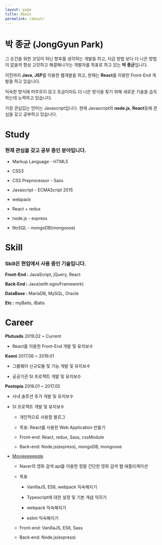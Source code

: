 ```yaml
---
layout: page
title: About
permalink: /about/
---
```


# 박 종균 (JongGyun Park)

그 순간을 위한 코딩이 아닌 향후를 생각하는 개발을 하고, 지금 방법 보다 더 나은 방법이 없을까 항상 고민하고 해결해나가는 개발자를 목표로 하고 있는 **박 종균**입니다.

이전까지 **Java**, **JSP**를 이용한 웹개발을 하고, 현재는 **React**를 이용한 Front-End 개발을 하고 있습니다.

익숙한 방식에 머무르지 않고 조금이라도 더 나은 방식을 찾기 위해 새로운 기술을 습득하는데 노력하고 있습니다.

가장 관심있는 언어는 Javascript입니다. 현재 Javascript의 **node.js**, **React**등에 관심을 갖고 공부하고 있습니다.

<!-- patience
laziness -->

# Study

### 현재 관심을 갖고 공부 중인 분야입니다.

- Markup Language - HTML5

- CSS3

- CSS Preprocessor - Sass

- Javascript - ECMAScript 2015

- webpack

* React + redux

* node.js - express

* NoSQL - mongoDB(mongoose)

# Skill

### Skill은 현업에서 사용 중인 기술입니다.

**Front-End :** JavaScript, jQuery, React

**Back-End :** Java(with egovFramework)

**DataBase :** MariaDB, MySQL, Oracle

**Etc :** myBaits, iBatis

# Career

**Plutusds** 2019.02 ~ Current

- React를 이용한 Front-End 개발 및 유지보수

**Kaoni** 2017.06 ~ 2019.01

- 그룹웨어 신규모듈 및 기능 개발 및 유지보수

- 공공기관 SI 프로젝트 개발 및 유지보수

**Postopia** 2016.01 ~ 2017.05

- 사내 솔루션 추가 개발 및 유지보수

- SI 프로젝트 개발 및 유지보수

  <!-- 
  **ION Comunications**(Internship) 2014.08 ~ 2015.02

* SI 프로젝트 개발 -->

# Career Detail

**at Kaoni**

- 그룹웨어 신규 포탈 프로젝트(2018.09 ~ 2018.11) `참여인원: 4명`

  MariaDB, Java를 이용한 REST Api Back-end 개발

  VanillaJS를 이용한 Front-end 개발

- 공공기관 SI 프로젝트(2018.03 ~ 2018.06)

  XML과 Java을 기반으로 타 시스템과 연동 모듈 개발 `참여인원: 3명`

  Java와 JavaScript를 이용한 조직도 트리 커스텀 모듈 개발 `참여인원: 1명`

  기타 고객 요구 프로세스 및 웹페이지 개발 참여 `참여인원: 6명`

- 그룹웨어

  전자결재 모듈 및 기타 모듈의 고객 사이트 유지보수

  - 리딩투자증권 그룹웨어 커스터마이징 및 유지보수

  - 가온아이 자체 그룹웨어 커스터마이징 및 유지보수

  - 료비그룹 그룹웨어 커스터마이징 및 유지보수

  Java와 JavaScript를 이용한 XML 기반의 타사 통합검색엔진 연동 모듈 개발 `참여인원: 1명`

  Java를 바탕으로 MSSQL to MariaDB 전자결재 Migration 모듈 개발(약 100만건의 데이터를 처리) `참여인원: 1명`

  Java의 DirContext를 이용한 Windows 서버의 계층형 데이터베이스 ActiveDirectory의 조직도 연동 모듈 개발 `참여인원: 1명`

  REST Api를 기반으로 하고 Java, JavaScript 그리고 Jui Framework를 이용한 그래프로 보여주는 실시간 Linux 서버 시스템모니터링 모듈 개발 `참여인원: 1명`

**at Postopia**

- SI 프로젝트

  Java와 JavaScript를 이용한 이미지 편집이 가능한 디자인교정시스템 개발 참여 `참여인원: 4명`

- 사내 솔루션 개발 및 유지보수

  Java를 이용한 Migration 모듈 개발 `참여인원: 2명`

  사내 솔루션 유지 보수 및 고객 지원

# Study & Project source

- [jongp-Lab](https://github.com/jonggyun/jongp-lab)

    <!-- - [개발 진행사항 - 블로그내용](https://jongp.me/ready-to-jongplab/) -->

  - 개인적으로 사용할 블로그

  - 목표: React를 사용한 Web Application 만들기

  - Front-end: React, redux, Sass, cssModule

  - Back-end: Node.js(express), mongoDB, mongoose

<!--
* [메모장](https://github.com/jonggyun/memo-app)

  - ios의 메모 애플리캐이션 처럼 간단한 메모를 저장할 수 있는 애플리캐이션

  - 목표: react의 component와 redux의 상태관리를 이해하기

  - Front-end: React, redux, Sass, classname

  - Back-end: Node.js(Koa Framework) -->

- [Movieeeeeegle](https://github.com/jonggyun/movie-search-typescript)

  - Naver의 영화 검색 api를 이용한 정말 간단한 영화 검색 웹 애플리케이션

  - 목표

    - VanillaJS, ES6, webpack 익숙해지기

    - Typescript에 대한 설정 및 기본 개념 익히기

    - webpack 익숙해지기

    - eslint 익숙해지기

  - Front-end: VanillaJS, ES6, Sass

  - Back-end: Node.js(express)
